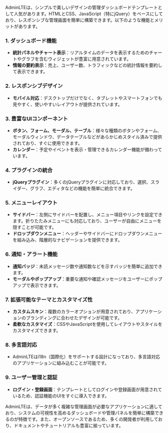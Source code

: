 AdminLTEは、シンプルで美しいデザインの管理ダッシュボードテンプレートとして人気があります。HTMLとCSS、JavaScript（特にjQuery）をベースにしており、レスポンシブな管理画面を簡単に構築できます。以下のような機能とメリットがあります。

### 1. ダッシュボード機能
   - **統計パネルやチャート表示**：リアルタイムのデータを表示するためのチャートやグラフを含むウィジェットが豊富に用意されています。
   - **情報の要約表示**：売上、ユーザー数、トラフィックなどの統計情報を要約して表示できます。

### 2. レスポンシブデザイン
   - **モバイル対応**：デスクトップだけでなく、タブレットやスマートフォンでも見やすく、使いやすいレイアウトが提供されています。

### 3. 豊富なUIコンポーネント
   - **ボタン、フォーム、モーダル、テーブル**：様々な種類のボタンやフォーム、モーダルウィンドウ、データテーブルなどがあらかじめスタイル済みで提供されており、すぐに使用できます。
   - **カレンダー**：予定やイベントを表示・管理できるカレンダー機能が備わっています。

### 4. プラグインの統合
   - **jQueryプラグイン**：多くのjQueryプラグインに対応しており、選択、スライダー、グラフ、エディタなどの機能を簡単に統合できます。

### 5. メニューレイアウト
   - **サイドバー**：左側にサイドバーを配置し、メニュー項目やリンクを設定できます。折りたたみメニューにも対応しており、ユーザーが自由にメニューを隠すことが可能です。
   - **ドロップダウンメニュー**：ヘッダーやサイドバーにドロップダウンメニューを組み込み、階層的なナビゲーションを提供できます。

### 6. 通知・アラート機能
   - **通知バッジ**：未読メッセージ数や通知数などを示すバッジを簡単に追加できます。
   - **モーダルやポップアップ**：重要な通知や確認メッセージをユーザーにポップアップで表示できます。

### 7. 拡張可能なテーマとカスタマイズ性
   - **カスタムスキン**：複数のカラーオプションが用意されており、アプリケーションのブランディングに合わせたデザインが可能です。
   - **柔軟なカスタマイズ**：CSSやJavaScriptを使用してレイアウトやスタイルをカスタマイズできます。

### 8. 多言語対応
   - AdminLTEはi18n（国際化）をサポートする設計になっており、多言語対応のアプリケーションに組み込むことが可能です。

### 9. ユーザー管理と認証
   - **ログイン・登録画面**：テンプレートとしてログインや登録画面が用意されているため、認証機能のUIをすぐに導入できます。

AdminLTEは、データが多く複雑な管理画面が必要なアプリケーションに適しており、システムの可視性を高めるダッシュボードや管理パネルを簡単に構築できるのが特徴です。また、オープンソースであるため、多くの開発者が利用しており、ドキュメントやチュートリアルも豊富に揃っています。
